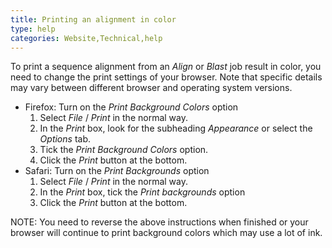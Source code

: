 ```yaml
---
title: Printing an alignment in color
type: help
categories: Website,Technical,help
---
```


To print a sequence alignment from an _Align_ or _Blast_ job result in color, you need to change the print settings of your browser. Note that specific details may vary between different browser and operating system versions.

- Firefox: Turn on the _Print Background Colors_ option
  1.  Select _File_ / _Print_ in the normal way.
  2.  In the _Print_ box, look for the subheading _Appearance_ or select the _Options_ tab.
  3.  Tick the _Print Background Colors_ option.
  4.  Click the _Print_ button at the bottom.
- Safari: Turn on the _Print Backgrounds_ option
  1.  Select _File_ / _Print_ in the normal way.
  2.  In the _Print_ box, tick the _Print backgrounds_ option
  3.  Click the _Print_ button at the bottom.

NOTE: You need to reverse the above instructions when finished or your browser will continue to print background colors which may use a lot of ink.
